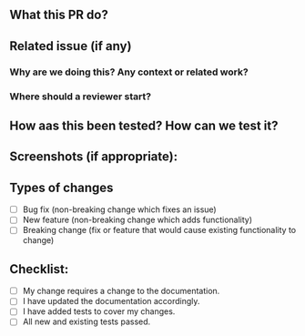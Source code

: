 

## What this PR do?
<!--- Describe your changes in detail -->


## Related issue (if any)
<!--- This project only accepts pull requests related to open issues -->
<!--- If suggesting a new feature or change, please discuss it in an issue first -->
<!--- If fixing a bug, there should be an issue describing it with steps to reproduce -->
<!--- Please link to the issue here: -->

### Why are we doing this? Any context or related work?
<!--- Why is this change required? What problem does it solve? -->
<!--- If it fixes an open issue, please link to the issue here. -->

### Where should a reviewer start?
<!-- Some changes are only understood in a certain order -->


## How aas this been tested? How can we test it?
<!--- Please describe in detail how you tested your changes. -->
<!--- Include details of your testing environment, and the tests you ran to -->
<!--- see how your change affects other areas of the code, etc. -->

## Screenshots (if appropriate):

## Types of changes
<!--- What types of changes does your code introduce? Put an `x` in all the boxes that apply: -->
- [ ] Bug fix (non-breaking change which fixes an issue)
- [ ] New feature (non-breaking change which adds functionality)
- [ ] Breaking change (fix or feature that would cause existing functionality to change)

## Checklist:
<!--- Go over all the following points, and put an `x` in all the boxes that apply. -->
<!--- If you're unsure about any of these, don't hesitate to ask. We're here to help! -->
- [ ] My change requires a change to the documentation.
- [ ] I have updated the documentation accordingly.
- [ ] I have added tests to cover my changes.
- [ ] All new and existing tests passed.
